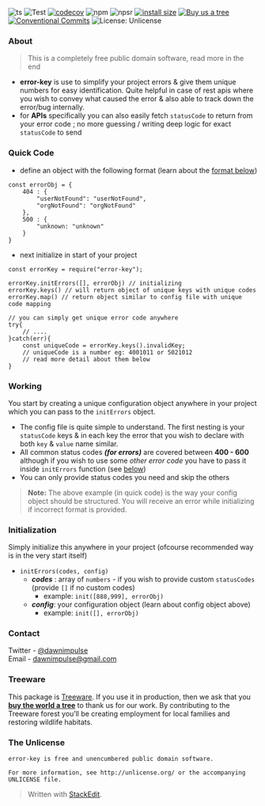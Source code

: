 ![ts](https://badgen.net/badge/-/TypeScript?icon=typescript&label&labelColor=blue&color=555555)  ![Test](https://github.com/dawnimpulse/error-key/actions/workflows/ci.yml/badge.svg) [![codecov](https://codecov.io/gh/dawnimpulse/error-key/branch/master/graphs/badge.svg)](https://codecov.io/gh/DawnImpulse/error-key) ![npm](https://img.shields.io/npm/v/error-key) ![npsr](https://img.shields.io/npm/dt/error-key.svg) [![install size](https://packagephobia.com/badge?p=error-key)](https://packagephobia.com/result?p=error-key) [![Buy us a tree](https://img.shields.io/badge/Treeware-%F0%9F%8C%B3-lightgreen)](https://plant.treeware.earth/dawnimpulse/error-key) [![Conventional Commits](https://img.shields.io/badge/Conventional%20Commits-1.0.0-blue.svg)](https://conventionalcommits.org) ![License: Unlicense](https://img.shields.io/badge/license-Unlicense-brightgreen.svg)

### About
> This is a completely free public domain software, read more in the end
- **error-key** is use to simplify your project errors & give them unique numbers for easy identification. Quite helpful in case of rest apis where you wish to convey what caused the error & also able to track down the error/bug internally.
- for **APIs** specifically you can also easily fetch `statusCode` to return from your error code ; no more guessing / writing deep logic for exact `statusCode` to send

### Quick Code
* define an object with the following format (learn about the [format  below](#Working))
```
const errorObj = {
	404 : {
		"userNotFound": "userNotFound",
		"orgNotFound": "orgNotFound"
	},
	500 : {
		"unknown: "unknown"
	}
}
```
* next initialize in start of your project
```
const errorKey = require("error-key");

errorKey.initErrors([], errorObj) // initializing
errorKey.keys() // will return object of unique keys with unique codes
errorKey.map() // return object similar to config file with unique code mapping
```

```
// you can simply get unique error code anywhere
try{
	// ....
}catch(err){
	const uniqueCode = errorKey.keys().invalidKey;
	// uniqueCode is a number eg: 4001011 or 5021012
	// read more detail about them below
}
```

### Working
You start by creating a unique configuration object anywhere in your project which you can pass to the `initErrors` object.

- The config file is quite simple to understand. The first nesting is your `statusCode` keys & in each key the error that you wish to declare with both `key` & `value` name similar.
- All common status codes ***(for errors)*** are covered between **400 - 600** although if you wish to use some *other error code* you have to pass it inside `initErrors` function (see [below](#Initialization))
- You can only provide status codes you need and skip the others

> **Note:** The above example (in quick code) is the way your config object should be structured. You will receive an error while initializing if incorrect format is provided.

### Initialization
Simply initialize this anywhere in your project (ofcourse recommended way is in the very start itself)

- `initErrors(codes, config)`
    - ***codes***  : array of `numbers` - if you wish to provide custom `statusCodes` (provide `[]` if no custom codes)
        - example:  `init([888,999], errorObj)`
    - ***config***: your configuration object (learn about config object above)
        - example: `init([], errorObj)`

### Contact
Twitter - [@dawnimpulse](https://twitter.com/dawnimpulse)  
Email - [dawnimpulse@gmail.com](mailto://dawnimpulse@gmail.com)

### Treeware
This package is [Treeware](https://treeware.earth). If you use it in production, then we ask that you [**buy the world a tree**](https://plant.treeware.earth/dawnimpulse/error-key) to thank us for our work. By contributing to the Treeware forest you’ll be creating employment for local families and restoring wildlife habitats.


### The Unlicense
~~~~
error-key is free and unencumbered public domain software. 

For more information, see http://unlicense.org/ or the accompanying UNLICENSE file. 
~~~~
> Written with [StackEdit](https://stackedit.io/).